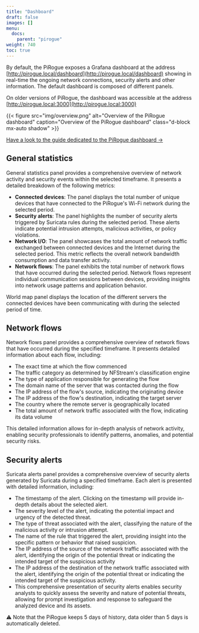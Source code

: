 ```yaml
---
title: "Dashboard"
draft: false
images: []
menu:
  docs:
    parent: "pirogue"
weight: 740
toc: true
---
```


By default, the PiRogue exposes a Grafana dashboard at the address [http://pirogue.local/dashboard](http://pirogue.local/dashboard) showing in real-time the ongoing network connections, security alerts and other information. The default dashboard is composed of different panels.

On older versions of PiRogue, the dashboard was accessible at the address [http://pirogue.local:3000](http://pirogue.local:3000)

{{< figure src="img/overview.png" alt="Overview of the PiRogue dashboard" caption="Overview of the PiRogue dashboard" class="d-block mx-auto shadow" >}}

[Have a look to the guide dedicated to the PiRogue dashboard →](/guides/g1/#the-dashboard)


## General statistics

General statistics panel provides a comprehensive overview of network activity and security events within the selected timeframe. It presents a detailed breakdown of the following metrics:
* **Connected devices**: The panel displays the total number of unique devices that have connected to the PiRogue's Wi-Fi network during the selected period. 
* **Security alerts**: The panel highlights the number of security alerts triggered by Suricata rules during the selected period. These alerts indicate potential intrusion attempts, malicious activities, or policy violations.
* **Network I/O**: The panel showcases the total amount of network traffic exchanged between connected devices and the Internet during the selected period. This metric reflects the overall network bandwidth consumption and data transfer activity.
* **Network flows**: The panel exhibits the total number of network flows that have occurred during the selected period. Network flows represent individual communication sessions between devices, providing insights into network usage patterns and application behavior.

World map panel displays the location of the different servers the connected devices have been communicating with during the selected period of time.


## Network flows

Network flows panel provides a comprehensive overview of network flows that have occurred during the specified timeframe. It presents detailed information about each flow, including:
* The exact time at which the flow commenced
* The traffic category as determined by NFStream's classification engine
* The type of application responsible for generating the flow
* The domain name of the server that was contacted during the flow
* The IP address of the flow's source, indicating the originating device
* The IP address of the flow's destination, indicating the target server
* The country where the remote server is geographically located
* The total amount of network traffic associated with the flow, indicating its data volume

This detailed information allows for in-depth analysis of network activity, enabling security professionals to identify patterns, anomalies, and potential security risks.


## Security alerts

Suricata alerts panel provides a comprehensive overview of security alerts generated by Suricata during a specified timeframe. Each alert is presented with detailed information, including:
* The timestamp of the alert. Clicking on the timestamp will provide in-depth details about the selected alert.
* The severity level of the alert, indicating the potential impact and urgency of the detected threat.
* The type of threat associated with the alert, classifying the nature of the malicious activity or intrusion attempt.
* The name of the rule that triggered the alert, providing insight into the specific pattern or behavior that raised suspicion.
* The IP address of the source of the network traffic associated with the alert, identifying the origin of the potential threat or indicating the intended target of the suspicious activity
* The IP address of the destination of the network traffic associated with the alert, identifying the origin of the potential threat or indicating the intended target of the suspicious activity.
* This comprehensive presentation of security alerts enables security analysts to quickly assess the severity and nature of potential threats, allowing for prompt investigation and response to safeguard the analyzed device and its assets.

⚠️ Note that the PiRogue keeps 5 days of history, data older than 5 days is automatically deleted.